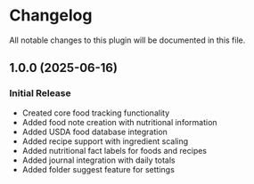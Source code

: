 # Changelog
All notable changes to this plugin will be documented in this file.

## 1.0.0 (2025-06-16)

### Initial Release
- Created core food tracking functionality
- Added food note creation with nutritional information
- Added USDA food database integration
- Added recipe support with ingredient scaling
- Added nutritional fact labels for foods and recipes
- Added journal integration with daily totals
- Added folder suggest feature for settings

